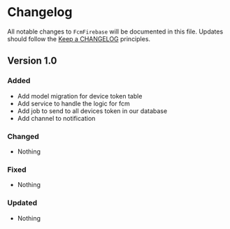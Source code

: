 # Changelog

All notable changes to `FcmFirebase` will be documented in this file.
Updates should follow the [Keep a CHANGELOG](http://keepachangelog.com/) principles.

## Version 1.0

### Added
- Add model migration for device token table 
- Add service to handle the logic for fcm
- Add job to send to all devices token in our database
- Add channel to notification

### Changed
- Nothing

### Fixed
- Nothing

### Updated
- Nothing
